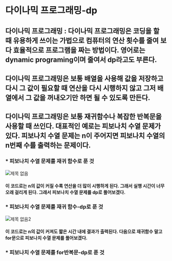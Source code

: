 # 다이나믹 프로그래밍-dp
## 다이나믹 프로그래밍 : 다이나믹 프로그래밍은 코딩을 할 때 유용하게 쓰이는 가법으로 컴퓨터의 연산 횟수를 줄여 보다 효율적으로 프로그램을 짜는 방법이다. 영어로는 dynamic programing이며 줄여서 dp라고도 부른다.
## 다이나믹 프로그래밍은 보통 배열을 사용해 값을 저장하고 다시 그 값이 필요할 때 연산을 다시 시행하지 않고 그저 배열에서 그 값을 꺼내오기만 하면 될 수 있도록 만든다.
## 다이나믹 프로그래밍은 보통 재귀함수나 복잡한 반복문을 사용할 때 쓰인다. 대표적인 예로는 피보나치 수열 문제가 있다. 피보나치 수열 문제는 n이 주어지면 피보나치 수열의 n번째 수를 출력하는 문제이다.
### * 피보나치 수열 문제를 재귀 함수로 푼 것
![제목 없음](https://user-images.githubusercontent.com/72057688/100676053-7200a080-33ab-11eb-9cf9-299ac15ff652.png)
#### 이 코드로는 n의 값이 커질 수록 연산을 더 많이 시행하게 된다. 그래서 실행 시간이 너무 오래 걸리게 된다. 그래서 피보나치 수열 문제를 dp로 풀어보겠다.
### * 피보나치 수열 문제를 재귀 함수-dp로 푼 것
![제목 없음2](https://user-images.githubusercontent.com/72057688/100676536-6feb1180-33ac-11eb-9582-b66b8a3b244e.png)
#### 이 코드로는 n의 값이 커져도 짧은 시간 내에 결과가 출력된다. 다음으로 재귀함수 말고 for문으로 피보나치 수열 문제를 풀어보겠다.
### * 피보나치 수열 문제를 for반복문-dp로 푼 것
